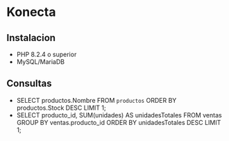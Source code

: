 # Konecta

## Instalacion
- PHP 8.2.4 o superior
- MySQL/MariaDB
## Consultas
- SELECT productos.Nombre FROM `productos` ORDER BY productos.Stock DESC LIMIT 1;
- SELECT producto_id, SUM(unidades) AS unidadesTotales FROM ventas GROUP BY ventas.producto_id ORDER BY unidadesTotales DESC LIMIT 1;